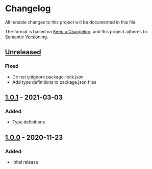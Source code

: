 # Changelog
All notable changes to this project will be documented in this file.

The format is based on [Keep a Changelog](https://keepachangelog.com/en/1.0.0/),
and this project adheres to [Semantic Versioning](https://semver.org/spec/v2.0.0.html).

## [Unreleased]
### Fixed
- Do not gitignore package-lock.json
- Add type definitions to package.json files

## [1.0.1] - 2021-03-03
### Added
- Type definitions

## [1.0.0] - 2020-11-23
### Added
- Inital release

[Unreleased]: https://github.com/piotr-cz/rollup-plugin-prepend-modules/compare/v1.0.1...HEAD
[1.0.1]: https://github.com/piotr-cz/rollup-plugin-prepend-modules/compare/v1.0.0...v1.0.1
[1.0.0]: https://github.com/piotr-cz/rollup-plugin-prepend-modules/releases/tag/v1.0.0
